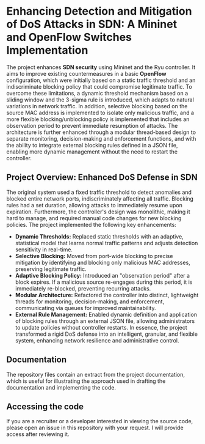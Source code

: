 # Enhancing Detection and Mitigation of DoS Attacks in SDN: A Mininet and OpenFlow Switches Implementation
The project enhances **SDN security** using Mininet and the Ryu controller. It aims to improve existing countermeasures in a basic **OpenFlow** configuration, which were initially based on a static traffic threshold and an indiscriminate blocking policy that could compromise legitimate traffic. To overcome these limitations, a dynamic threshold mechanism based on a sliding window and the 3-sigma rule is introduced, which adapts to natural variations in network traffic. In addition, selective blocking based on the source MAC address is implemented to isolate only malicious traffic, and a more flexible blocking/unblocking policy is implemented that includes an observation period to prevent immediate resumption of attacks. The architecture is further enhanced through a modular thread-based design to separate monitoring, decision-making and enforcement functions, and with the ability to integrate external blocking rules defined in a JSON file, enabling more dynamic management without the need to restart the controller.

## Project Overview: Enhanced DoS Defense in SDN
The original system used a fixed traffic threshold to detect anomalies and blocked entire network ports, indiscriminately affecting all traffic. Blocking rules had a set duration, allowing attacks to immediately resume upon expiration. Furthermore, the controller's design was monolithic, making it hard to manage, and required manual code changes for new blocking policies.
The project implemented the following key enhancements:
*   **Dynamic Thresholds:** Replaced static thresholds with an adaptive, statistical model that learns normal traffic patterns and adjusts detection sensitivity in real-time.
*   **Selective Blocking:** Moved from port-wide blocking to precise mitigation by identifying and blocking only malicious MAC addresses, preserving legitimate traffic.
*   **Adaptive Blocking Policy:** Introduced an "observation period" after a block expires. If a malicious source re-engages during this period, it is immediately re-blocked, preventing recurring attacks.
*   **Modular Architecture:** Refactored the controller into distinct, lightweight threads for monitoring, decision-making, and enforcement, communicating via queues for improved maintainability.
*   **External Rule Management:** Enabled dynamic definition and application of blocking rules through an external JSON file, allowing administrators to update policies without controller restarts.
In essence, the project transformed a rigid DoS defense into an intelligent, granular, and flexible system, enhancing network resilience and administrative control.

## Documentation
The repository files contain an extract from the project documentation, which is useful for illustrating the approach used in drafting the documentation and implementing the code.

## Accessing the code
If you are a recruiter or a developer interested in viewing the source code, please open an issue in this repository with your request. I will provide access after reviewing it.

